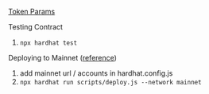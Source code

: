 [Token Params](https://github.com/ribbon-finance/token/blob/de7cf2a9ac49ccc085d4900e0bb4c9501ef99192/params.js#L4)

Testing Contract

1. `npx hardhat test`

Deploying to Mainnet ([reference](https://hardhat.org/tutorial/deploying-to-a-live-network.html))

1. add mainnet url / accounts in hardhat.config.js
2. `npx hardhat run scripts/deploy.js --network mainnet`
